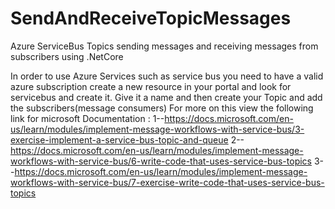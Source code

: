 # SendAndReceiveTopicMessages
Azure ServiceBus Topics sending messages and receiving messages from subscribers using .NetCore

In order to use Azure Services such as service bus you need to have a valid azure subscription 
create a new resource in your portal and look for servicebus and create it. Give it a name 
and then create your Topic and add the subscribers(message consumers)
For more on this view the following link for microsoft Documentation :
1--https://docs.microsoft.com/en-us/learn/modules/implement-message-workflows-with-service-bus/3-exercise-implement-a-service-bus-topic-and-queue
2--https://docs.microsoft.com/en-us/learn/modules/implement-message-workflows-with-service-bus/6-write-code-that-uses-service-bus-topics
3--https://docs.microsoft.com/en-us/learn/modules/implement-message-workflows-with-service-bus/7-exercise-write-code-that-uses-service-bus-topics
